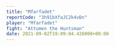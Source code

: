 ```yaml
---
title: "Mfarfadet"
reportCode: "3h91bXfaJC2k4vDn"
player: "Mfarfadet"
fight: "Attumen the Huntsman"
date: 2021-09-02T19:09:04.426000+00:00
---
```

